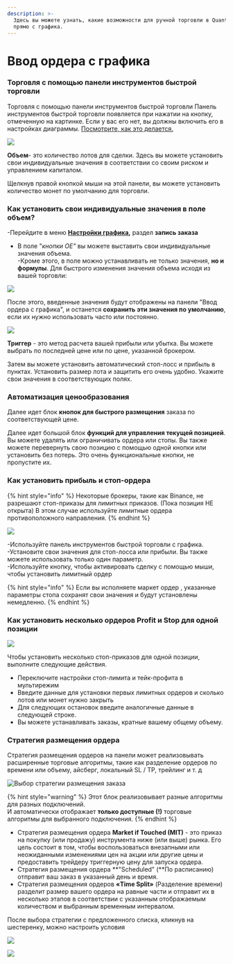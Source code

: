```yaml
---
description: >-
  Здесь вы можете узнать, какие возможности для ручной торговли в Quantower
  прямо с графика.
---
```


# Ввод ордера с графика

### Торговля с помощью панели инструментов быстрой торговли

Торговля с помощью панели инструментов быстрой торговли Панель инструментов быстрой торговли появляется при нажатии на кнопку, отмеченную на картинке. Если у вас его нет, вы должны включить его в настройках диаграммы. [Посмотрите, как это делается.](https://app.gitbook.com/@quantower/s/quantower-ru/~/drafts/-MbBUVhc4TPnNLe_OOl1/analytics-panels/chart/chart-settings)

![](../../.gitbook/assets/grafik-2021-07-07-12.50.06.png)

**Объем**- это количество лотов для сделки. Здесь вы можете установить свои индивидуальные значения в соответствии со своим риском и управлением капиталом. 

Щелкнув правой кнопкой мыши на этой панели, вы можете установить количество монет по умолчанию для торговли.

### **Как установить свои индивидуальные значения в поле объем?**

-Перейдите в меню [**Настройки графика**](https://app.gitbook.com/@quantower/s/quantower-ru/~/drafts/-MbeyqYlB3IwnbmL6nJY/analytics-panels/chart/chart-settings)**,** раздел **запись заказа**  
- В поле "_кнопки ОЕ"_  вы можете выставить свои индивидуальные значения объема.  
-Кроме этого, в поле можно устанавливать не только значения, **но и формулы**. Для быстрого изменения значения объема исходя из вашей торговли:

![](../../.gitbook/assets/formuly-obema-zakaza.png)

После этого, введенные значения будут отображены на панели "Ввод ордера с графика", и останется **сохранить эти значения по умолчанию**, если их нужно использовать часто или постоянно.

![](../../.gitbook/assets/formuly-obema-zakaza-rezultat.png)

**Триггер** - это метод расчета вашей прибыли или убытка. Вы можете выбрать по последней цене или по цене, указанной брокером.

Затем вы можете установить автоматический стоп-лосс и прибыль в пунктах. Установить размер лота и защитить его очень удобно. Укажите свои значения в соответствующих полях.

### **Автоматизация ценообразования**

Далее идет блок **кнопок для быстрого размещения** заказа по соответствующей цене.

Далее идет большой блок **функций для управления текущей позицией**. Вы можете удалять или ограничивать ордера или стопы. Вы также можете перевернуть свою позицию с помощью одной кнопки или установить без потерь. Это очень функциональные кнопки, не пропустите их.

### Как установить прибыль и стоп-ордера

{% hint style="info" %}
Некоторые брокеры, такие как Binance, не разрешают стоп-приказы для лимитных приказов. \(Пока позиция НЕ открыта\) В этом случае используйте лимитные ордера противоположного направления.
{% endhint %}

![](../../.gitbook/assets/stop-limit.gif)

-Используйте панель инструментов быстрой торговли с графика.   
-Установите свои значения для стоп-лосса или прибыли. Вы также можете использовать только один параметр.  
-Используйте кнопку, чтобы активировать сделку с помощью мыши, чтобы установить лимитный ордер

{% hint style="info" %}
Если вы исполняете маркет ордер , указанные параметры стопа сохранят свои значения и будут установлены немедленно.
{% endhint %}

### Как установить несколько ордеров Profit и Stop для одной позиции <a id="how-to-set-up-multiple-profit-and-stop-orders-for-one-position"></a>

![](../../.gitbook/assets/neskolko-stop.gif)

Чтобы установить несколько стоп-приказов для одной позиции, выполните следующие действия. 

* Переключите настройки стоп-лимита и тейк-профита в мультирежим
* Введите данные для установки первых лимитных ордеров и сколько лотов или монет нужно закрыть
* Для следующих остановок введите аналогичные данные в следующей строке.
* Вы можете устанавливать заказы, кратные вашему общему объему.

### Стратегия размещения ордера

Стратегия размещения ордеров на панели может реализовывать расширенные торговые алгоритмы, такие как разделение ордеров по времени или объему, айсберг, локальный SL / TP, трейлинг и т. д

![&#x412;&#x44B;&#x431;&#x43E;&#x440; &#x441;&#x442;&#x440;&#x430;&#x442;&#x435;&#x433;&#x438;&#x438; &#x440;&#x430;&#x437;&#x43C;&#x435;&#x449;&#x435;&#x43D;&#x438;&#x44F; &#x437;&#x430;&#x43A;&#x430;&#x437;&#x430;](../../.gitbook/assets/cnhfntubz.png)

{% hint style="warning" %}
Этот блок реализовывает разные алгоритмы для разных подключений.   
И автоматически отображает **только доступные \(!\)** торговые алгоритмы для выбранного подключения. 
{% endhint %}

* Стратегия размещения ордера **Market if Touched \(MIT\)**  - это приказ на покупку \(или продажу\) инструмента ниже \(или выше\) рынка. Его цель состоит в том, чтобы воспользоваться внезапными или неожиданными изменениями цен на акции или другие цены и предоставить трейдеру триггерную цену для запуска ордера.
* Стратегия размещения ордера  **"Scheduled" \(**По расписанию\) отправит ваш заказ в указанный день и время.
* Стратегия размещения ордеров **«Time Split»** \(Разделение времени\) разделит размер вашего ордера на равные части и отправит их в несколько этапов в соответствии с указанным отображаемым количеством и выбранным временным интервалом.

После выбора стратегии с предложенного списка, кликнув на шестеренку, можно настроить условия

![](../../.gitbook/assets/strategiya.png)

![](../../.gitbook/assets/market-if-touched-settings-2021-07-09-13.31.32.png)

